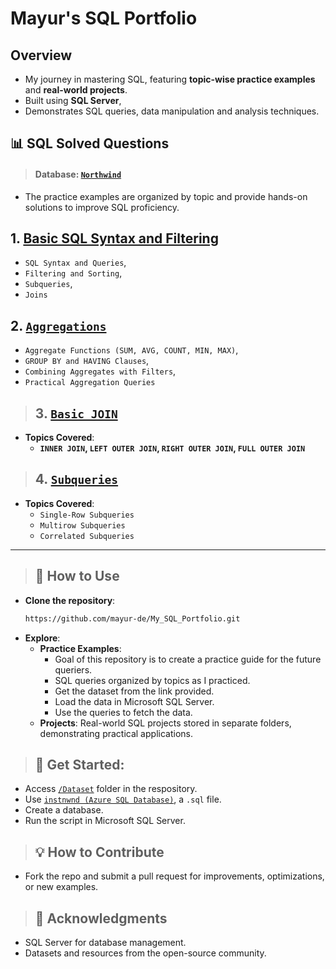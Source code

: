 # **Mayur's SQL Portfolio**

## **Overview**
- My journey in mastering SQL, featuring **topic-wise practice examples** and **real-world projects**.
- Built using **SQL Server**,
- Demonstrates SQL queries, data manipulation and analysis techniques.

## **📊 SQL Solved Questions**

> #### **Database:** [`Northwind`](https://github.com/microsoft/sql-server-samples/tree/master/samples/databases/northwind-pubs)
- The practice examples are organized by topic and provide hands-on solutions to improve SQL proficiency.

## 1. [**Basic SQL Syntax and Filtering**](https://github.com/mayur-de/My_SQL_Portfolio/blob/ab1acd43d0945dabccbb6c209bbfcdcda9a8e025/01_Basic_SQL_Syntax_and_Filtering.sql)
- `SQL Syntax and Queries`,
- `Filtering and Sorting`,
- `Subqueries`,
- `Joins`

## 2. [**`Aggregations`**](https://github.com/mayur-de/My_SQL_Portfolio/blob/50a78356515984be708d9c9e9460647946bd8afb/2_Aggregations.sql)
- `Aggregate Functions (SUM, AVG, COUNT, MIN, MAX)`,
- `GROUP BY and HAVING Clauses`,
- `Combining Aggregates with Filters`,
- `Practical Aggregation Queries`

> ## 3. [**`Basic JOIN`**](https://github.com/mayur-de/My_SQL_Portfolio/blob/616c9a0b2dc238f522158ed88367f212a8248cfa/3_Basic_JOIN.sql)
- **Topics Covered**:
    - **`INNER JOIN`, `LEFT OUTER JOIN`, `RIGHT OUTER JOIN`, `FULL OUTER JOIN`**

> ## 4. [**`Subqueries`**](https://github.com/mayur-de/My_SQL_Portfolio/blob/616c9a0b2dc238f522158ed88367f212a8248cfa/4_SubQueries.sql)
- **Topics Covered**:
    - `Single-Row Subqueries`
    - `Multirow Subqueries`
    - `Correlated Subqueries`

---

> ## **🚀 How to Use**
- **Clone the repository**:
  ```bash
  https://github.com/mayur-de/My_SQL_Portfolio.git
  ```
- **Explore**:
  - **Practice Examples**:
      - Goal of this repository is to create a practice guide for the future queriers.  
      - SQL queries organized by topics as I practiced.
      - Get the dataset from the link provided.
      - Load the data in Microsoft SQL Server.
      - Use the queries to fetch the data.
  - **Projects**: Real-world SQL projects stored in separate folders, demonstrating practical applications.

> ## 🚀 **Get Started:**
  - Access [`/Dataset`](https://github.com/mayur-de/My_SQL_Portfolio/tree/ed32522fa08528eae29bc9e9f281980e83262772/Databases) folder in the respository.
  - Use [`instnwnd (Azure SQL Database)`](https://github.com/mayur-de/My_SQL_Portfolio/blob/ed32522fa08528eae29bc9e9f281980e83262772/Databases/instnwnd%20(Azure%20SQL%20Database).sql), a `.sql` file.
  - Create a database.
  - Run the script in Microsoft SQL Server.

> ## **💡 How to Contribute**
- Fork the repo and submit a pull request for improvements, optimizations, or new examples.

> ## **🎉 Acknowledgments**
- SQL Server for database management.
- Datasets and resources from the open-source community.
